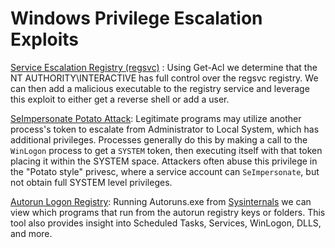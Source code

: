 # Windows Privilege Escalation Exploits

[Service Escalation Registry (regsvc)](https://github.com/KaminoSec/windows_privesc/tree/main/service_escalation_registry) : Using Get-Acl we determine that the NT AUTHORITY\INTERACTIVE has full control over the regsvc registry. We can then add a malicious executable to the registry service and leverage this exploit to either get a reverse shell or add a user.

[SeImpersonate Potato Attack](https://github.com/KaminoSec/windows_privesc/tree/main/impersonation_potato_attack): Legitimate programs may utilize another process's token to escalate from Administrator to Local System, which has additional privileges. Processes generally do this by making a call to the `WinLogon` process to get a `SYSTEM` token, then executing itself with that token placing it within the SYSTEM space. Attackers often abuse this privilege in the "Potato style" privesc, where a service account can `SeImpersonate`, but not obtain full SYSTEM level privileges.

[Autorun Logon Registry](https://github.com/KaminoSec/windows_privesc/tree/main/impersonation_potato_attack): Running Autoruns.exe from [Sysinternals](https://learn.microsoft.com/en-us/sysinternals/downloads/autorun) we can view which programs that run from the autorun registry keys or folders. This tool also provides insight into Scheduled Tasks, Services, WinLogon, DLLS, and more.
